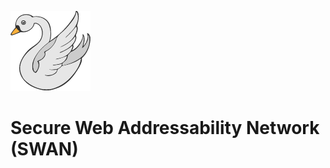 ![Secure Web Addressability Network](images/swan_128px_72dpi.png)

# Secure Web Addressability Network (SWAN)
